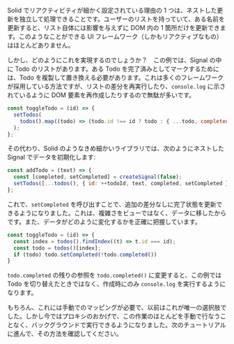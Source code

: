 Solid でリアクティビティが細かく設定されている理由の 1 つは、ネストした更新を独立して処理できることです。ユーザーのリストを持っていて、ある名前を更新すると、リスト自体には影響を与えずに DOM 内の 1 箇所だけを更新できます。このようなことができる UI フレームワーク（しかもリアクティブなもの）はほとんどありません。

しかし、どのようにこれを実現するのでしょうか？　この例では、Signal の中に Todo のリストがあります。ある Todo を完了済みとしてマークするためには、Todo を複製して置き換える必要があります。これは多くのフレームワークが採用している方法ですが、リストの差分を再実行したり、`console.log` に示されているように DOM 要素を再作成したりするので無駄が多いです。

```js
const toggleTodo = (id) => {
  setTodos(
    todos().map((todo) => (todo.id !== id ? todo : { ...todo, completed: !todo.completed })),
  );
};
```

その代わり、Solid のようなきめ細かいライブラリでは、次のようにネストした Signal でデータを初期化します:

```js
const addTodo = (text) => {
  const [completed, setCompleted] = createSignal(false);
  setTodos([...todos(), { id: ++todoId, text, completed, setCompleted }]);
};
```

これで、`setCompleted` を呼び出すことで、追加の差分なしに完了状態を更新できるようになりました。これは、複雑さをビューではなく、データに移したからです。また、データがどのように変化するかを正確に把握しています。

```js
const toggleTodo = (id) => {
  const index = todos().findIndex((t) => t.id === id);
  const todo = todos()[index];
  if (todo) todo.setCompleted(!todo.completed())
}
```
`todo.completed` の残りの参照を `todo.completed()` に変更すると、この例では Todo を切り替えたときではなく、作成時にのみ `console.log` を実行するようになります。

もちろん、これには手動でのマッピングが必要で、以前はこれが唯一の選択肢でした。しかし今ではプロキシのおかげで、この作業のほとんどを手動で行なうことなく、バックグラウンドで実行できるようになりました。次のチュートリアルに進んで、その方法を確認してください。
